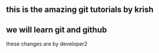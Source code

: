 ## this is the amazing git tutorials by krish
## we will learn git and github
these changes are by developer2